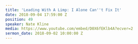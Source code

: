 ```yaml
---
title: 'Leading With A Limp: I Alone Can''t Fix It'
date: 2018-09-04 17:59:00 Z
position: 49
speaker: Nate Kline
media: https://www.youtube.com/embed/D0X6fEKlb4A?ecver=2
sermon_date: 2018-09-02 10:00:00 Z
---
```


